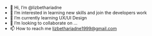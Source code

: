 - 👋 Hi, I’m @lizbethariadne
- 👀 I’m interested in learning new skills and join the developers work
- 🌱 I’m currently learning UX/UI Design
- 💞️ I’m looking to collaborate on ...
- 📫 How to reach me lizbethariadne1999@gmail.com

<!---
lizbethariadne/lizbethariadne is a ✨ special ✨ repository because its `README.md` (this file) appears on your GitHub profile.
You can click the Preview link to take a look at your changes.
--->
